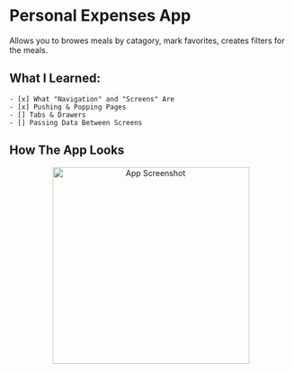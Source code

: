 # Personal Expenses App

Allows you to browes meals by catagory, mark favorites, creates filters for the meals.

## What I Learned:
	- [x] What "Navigation" and "Screens" Are
	- [x] Pushing & Popping Pages
	- [] Tabs & Drawers
	- [] Passing Data Between Screens
	
## How The App Looks
<p align="center">
  <img src="" width="350" title="App Screenshot">
</p>